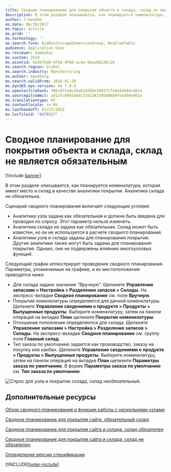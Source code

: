 ```yaml
---
title: Сводное планирование для покрытия объекта и склада, склад не является обязательным
description: В этом разделе описывается, как планируется номенклатура, которая имеет место и склад в качестве аналитики покрытия. Аналитика склада не обязательна.
author: t-benebo
ms.date: 06/20/2017
ms.topic: article
ms.prod: ''
ms.technology: ''
ms.search.form: EcoResStorageDimensionGroup, ReqItemTable
audience: Application User
ms.reviewer: kamaybac
ms.custom: 2514
ms.assetid: 92d47bdd-df68-4f60-ac9a-96aa08236c26
ms.search.region: Global
ms.search.industry: Manufacturing
ms.author: benebotg
ms.search.validFrom: 2016-02-28
ms.dyn365.ops.version: AX 7.0.0
ms.openlocfilehash: 396c07fa8cd5a915d5be39837cfdda3404dc402e
ms.sourcegitcommit: ad1afc6893a8dc32d1363395666b0fe1d50e983a
ms.translationtype: HT
ms.contentlocale: ru-RU
ms.lasthandoff: 03/23/2022
ms.locfileid: "8470327"
---
```

# <a name="master-planning-for-site-and-warehouse-coverage-warehouse-not-mandatory"></a>Сводное планирование для покрытия объекта и склада, склад не является обязательным

[!include [banner](../includes/banner.md)]

В этом разделе описывается, как планируется номенклатура, которая имеет место и склад в качестве аналитики покрытия. Аналитика склада не обязательна.

Сценарий сводного планирования включает следующие условия:

-   Аналитика узла задана как обязательная и должна быть введена для проводки по спросу. Этот параметр нельзя изменять.
-   Аналитика склада не задана как обязательная. Склад может быть известен, но он не используется в расчете сводного планирования.
-   Аналитики узла и склада заданы для планирования покрытия. Другие аналитики также могут быть заданы для планирования покрытия. Однако, они не подвержены влиянию многоузловых функций.

Следующий график иллюстрирует проведение сводного планирования. Параметры, упоминаемые на графике, и их местоположения приводятся ниже:
-   Для склада задано значение "Вручную". Щелкните **Управление запасами &gt; Настройка &gt; Разделение запасов &gt; Склады**. На экспресс-вкладке **Сводное планирование** см. поле **Вручную**.
-   Покрытие номенклатуры определяется для данной номенклатуры. Щелкните **Управление сведениями о продукте &gt; Продукты &gt; Выпущенные продукты**. Выберите номенклатуру, затем на панели операций на вкладке **План** щелкните **Покрытие номенклатуры**.
-   Отношения пополнения определяются для склада. Щелкните **Управление запасами &gt; Настройка &gt; Разделение запасов &gt; Склады**. На экспресс-вкладке **Сводное планирование** см. группу поля **Главный склад**.
-   Тип заказа по умолчанию задается как производство, заказу на покупку или канбан. Щелкните **Управление сведениями о продукте &gt; Продукты &gt; Выпущенные продукты**. Выберите номенклатуру, затем на панели операций на вкладке **План** щелкните **Параметры заказа по умолчанию**. В форме **Параметры заказа по умолчанию** см. **Тип заказа по умолчанию**.

![Спрос для узла и покрытие склада, склад необязательный.](./media/multisitedemandexplosionscenarioforsiteandwarehousecoveragewarehousenotmandatory.jpg)



## <a name="additional-resources"></a>Дополнительные ресурсы

[Обзор сводного планирования и функции работы с несколькими узлами](master-plan-multisite-functionality.md)

[Сводное планирование для покрытия сайта, обязательный склад](master-plan-site-warehouse-coverage-warehouse-mandatory.md)

[Сводное планирование для покрытия сайта и склада, склад обязателен](master-plan-site-coverage-warehouse-mandatory.md)

[Сводное планирование для покрытия сайта и склада, склад не обязателен](master-plan-site-coverage-warehouse-not-mandatory.md)

[Определение версии спецификации](master-plan-bom-version-determined.md)





[!INCLUDE[footer-include](../../includes/footer-banner.md)]